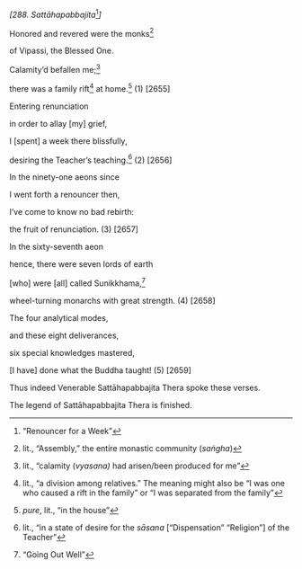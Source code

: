 *\[288. Sattāhapabbajita*[^1]*\]*

Honored and revered were the monks[^2]

of Vipassi, the Blessed One.

Calamity’d befallen me;[^3]

there was a family rift[^4] at home.[^5] (1) \[2655\]

Entering renunciation

in order to allay \[my\] grief,

I \[spent\] a week there blissfully,

desiring the Teacher’s teaching.[^6] (2) \[2656\]

In the ninety-one aeons since

I went forth a renouncer then,

I’ve come to know no bad rebirth:

the fruit of renunciation. (3) \[2657\]

In the sixty-seventh aeon

hence, there were seven lords of earth

\[who\] were \[all\] called Sunikkhama,[^7]

wheel-turning monarchs with great strength. (4) \[2658\]

The four analytical modes,

and these eight deliverances,

six special knowledges mastered,

\[I have\] done what the Buddha taught! (5) \[2659\]

Thus indeed Venerable Sattāhapabbajita Thera spoke these verses.

The legend of Sattāhapabbajita Thera is finished.

[^1]: “Renouncer for a Week”

[^2]: lit., “Assembly,” the entire monastic community (*saṅgha*)

[^3]: lit., “calamity (*vyasana)* had arisen/been produced for me”

[^4]: lit., “a division among relatives.” The meaning might also be “I
    was one who caused a rift in the family” or “I was separated from
    the family”

[^5]: *pure*, lit., “in the house”

[^6]: lit., “in a state of desire for the *sāsana* \[“Dispensation”
    “Religion”\] of the Teacher”

[^7]: “Going Out Well”
